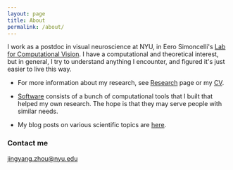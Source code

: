 ```yaml
---
layout: page
title: About
permalink: /about/
---
```


I work as a postdoc in visual neuroscience at NYU, in Eero Simoncelli's [Lab for Computational Vision](https://www.cns.nyu.edu/~lcv/). I have a computational and theoretical interest, but in general, I try to understand anything I encounter, and figured it's just easier to live this way.

* For more information about my research, see [Research]({{site.baseurl}}/research/) page or my [CV]({{site.baseurl}}/docs/ZhouCV_2020April.pdf). 

* [Software]({{site.baseurl}}/software/) consists of a bunch of computational tools that I built that helped my own research. The hope is that they may serve people with similar needs. 

* My blog posts on various scientific topics are [here]({{site.baseurl}}/blog/).


### Contact me
[jingyang.zhou@nyu.edu](mailto:jingyang.zhou@nyu.edu)    


